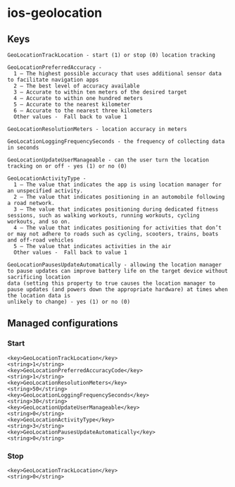 # ios-geolocation

## Keys
    GeoLocationTrackLocation - start (1) or stop (0) location tracking
    
    GeoLocationPreferredAccuracy - 
      1 – The highest possible accuracy that uses additional sensor data to facilitate navigation apps
      2 – The best level of accuracy available
      3 – Accurate to within ten meters of the desired target
      4 – Accurate to within one hundred meters
      5 – Accurate to the nearest kilometer
      6 – Accurate to the nearest three kilometers
      Other values -  Fall back to value 1
      
    GeoLocationResolutionMeters - location accuracy in meters
    
    GeoLocationLoggingFrequencySeconds - the frequency of collecting data in seconds
    
    GeoLocationUpdateUserManageable - can the user turn the location tracking on or off - yes (1) or no (0)
    
    GeoLocationActivityType - 
      1 – The value that indicates the app is using location manager for an unspecified activity.
      2 – The value that indicates positioning in an automobile following a road network.
      3 – The value that indicates positioning during dedicated fitness sessions, such as walking workouts, running workouts, cycling workouts, and so on.
      4 – The value that indicates positioning for activities that don’t or may not adhere to roads such as cycling, scooters, trains, boats and off-road vehicles
      5 – The value that indicates activities in the air
      Other values -  Fall back to value 1 
      
    GeoLocationPausesUpdateAutomatically - allowing the location manager to pause updates can improve battery life on the target device without sacrificing location 
    data (setting this property to true causes the location manager to pause updates (and powers down the appropriate hardware) at times when the location data is 
    unlikely to change) - yes (1) or no (0)


## Managed configurations
### Start
    <key>GeoLocationTrackLocation</key>
    <string>1</string>
    <key>GeoLocationPreferredAccuracyCode</key>
    <string>1</string>
    <key>GeoLocationResolutionMeters</key>
    <string>50</string>
    <key>GeoLocationLoggingFrequencySeconds</key>
    <string>30</string> 
    <key>GeoLocationUpdateUserManageable</key>
    <string>0</string>
    <key>GeoLocationActivityType</key>
    <string>3</string>
    <key>GeoLocationPausesUpdateAutomatically</key>
    <string>0</string>

### Stop
    <key>GeoLocationTrackLocation</key> 
    <string>0</string>
